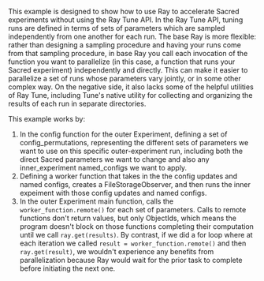 This example is designed to show how to use Ray to accelerate Sacred experiments without using the Ray Tune API. 
In the Ray Tune API, tuning runs are defined in terms of sets of parameters which are sampled independently from one another 
for each run. The base Ray is more flexible: rather than designing a sampling procedure and having your runs come from that sampling procedure, 
in base Ray you call each invocation of the function you want to parallelize (in this case, a function that runs your Sacred experiment) independently and 
directly. This can make it easier to parallelize a set of runs whose parameters vary jointly, or in some other complex way. On the negative side, it also lacks 
some of the helpful utilities of Ray Tune, including Tune's native utility for collecting and organizing the results of each run in separate directories. 

This example works by: 
1. In the config function for the outer Experiment, defining a set of config_permutations, representing the different sets of parameters we want to use on 
this specific outer-experiment run, including both the direct Sacred parameters we want to change and also any inner_experiment named_configs we want to apply.  
2. Defining a worker function that takes in the the config updates and named configs, creates a FileStorageObserver, and then runs the inner expeiment with
those config updates and named configs. 
3. In the outer Experiment main function, calls the `worker_function.remote()` for each set of parameters. Calls to remote functions don't return values, but only ObjectIds, 
which means the program doesn't block on those functions completing their computation until we call `ray.get(results)`. By contrast, if we did a for loop where at 
each iteration we called `result = worker_function.remote()` and then `ray.get(result)`, we wouldn't experience any benefits from parallelization because Ray would wait for 
the prior task to complete before initiating the next one. 

